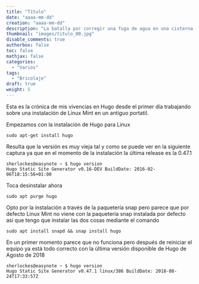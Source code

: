 ```yaml
---
title: "Título"
date: "aaaa-mm-dd"
creation: "aaaa-mm-dd"
description: "La batalla por corregir una fuga de agua en una cisterna Roca de doble pulsador."
thumbnail: "images/titulo_00.jpg"
disable_comments: true
authorbox: false
toc: false
mathjax: false
categories:
  - "Varios"
tags:
  - "Bricolaje"
draft: true
weight: 5
---
```

Esta es la crónica de mis vivencias en Hugo desde el primer día trabajando sobre una instalación de Linux Mint en un antiguo portatil.

Empezamos con la instalación de Hugo para Linux
```
sudo apt-get install hugo
```
Resulta que la versión es muy vieja tal y como se puede ver en la siguiente captura ya que en el momento de la instalación la última release es la 0.47.1
```
sherlockes@easynote ~ $ hugo version
Hugo Static Site Generator v0.16-DEV BuildDate: 2016-02-06T18:15:56+01:00
```

Toca desinstalar ahora

```
sudo apt purge hugo
```

Opto por la instalación a través de la paquetería snap pero parece que por defecto Linux Mint no viene con la paquetería snap instalada por defecto así que tengo que instalar las dos cosas mediante el comando
```
sudo apt install snapd && snap install hugo
```

En un primer momento parece que no funciona pero después de reiniciar el equipo ya está todo correcto con la última versión disponible de Hugo de Agosto de 2018

```
sherlockes@easynote ~ $ hugo version
Hugo Static Site Generator v0.47.1 linux/386 BuildDate: 2018-08-24T17:33:57Z
```

